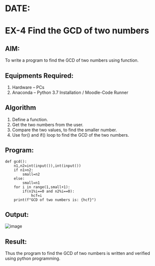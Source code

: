 # DATE:
# EX-4 Find the GCD of two numbers
## AIM:
To write a program to find the GCD of two numbers using function.

## Equipments Required:
1. Hardware – PCs
2. Anaconda – Python 3.7 Installation / Moodle-Code Runner

## Algorithm
1. Define a function.
2. Get the two numbers from the user.
3. Compare the two values, to find the smaller number.
4. Use for() and if() loop to find the GCD of the two numbers.

## Program:
```
def gcd():
    n1,n2=int(input()),int(input())
    if n1>n2:
        small=n2
    else:
        small=n1
    for i in range(1,small+1):
        if(n1%i==0 and n2%i==0):
            hcf=i
    print(f"GCD of two numbers is: {hcf}")
```

## Output:
![image](https://github.com/user-attachments/assets/92064039-d68d-4386-8805-15b0af749972)


## Result:
Thus the program to find the GCD of two numbers is written and verified using python programming.
